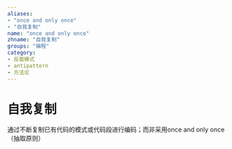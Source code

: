 ```yaml
---
aliases:
- "once and only once"
- "自我复制"
name: "once and only once"
zhname: "自我复制"
groups: "编程"
category:
- 反面模式
- antipattern
- 方法论
---
```


# 自我复制


通过不断复制已有代码的模式或代码段进行编码；而非采用once and only once（抽取原则）